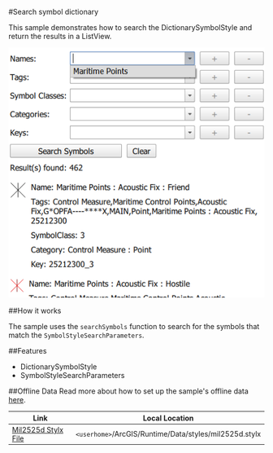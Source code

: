 #Search symbol dictionary

This sample demonstrates how to search the DictionarySymbolStyle and return the results in a ListView.

![](screenshot.png)

##How it works

The sample uses the `searchSymbols` function to search for the symbols that match the `SymbolStyleSearchParameters`.

##Features
- DictionarySymbolStyle
- SymbolStyleSearchParameters

##Offline Data
Read more about how to set up the sample's offline data [here](http://links.esri.com/ArcGISRuntimeQtSamples).

Link | Local Location
---------|-------|
|[Mil2525d Stylx File](https://www.arcgis.com/home/item.html?id=4581a9a92c214240a79e15482a2e8349)| `<userhome>`/ArcGIS/Runtime/Data/styles/mil2525d.stylx |
